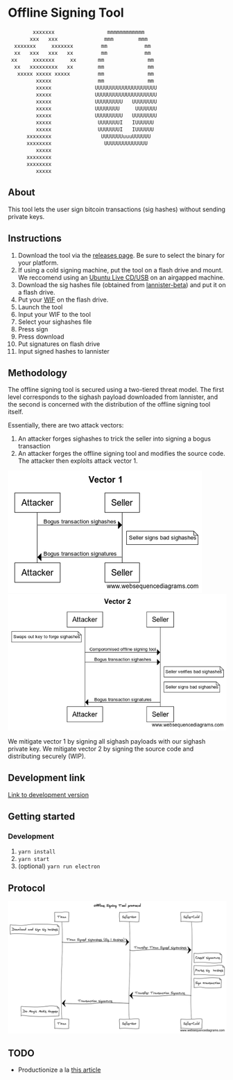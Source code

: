 # Offline Signing Tool
            xxxxxxx                 mmmmmmmmmmmm               
           xxx   xxx               mmm        mmm              
      xxxxxxx     xxxxxxx         mm            mm             
      xx   xxx   xxx   xx         mm            mm             
     xx     xxxxxxx     xx       mm              mm            
      xx   xxxxxxxxx   xx        mm              mm            
       xxxxx xxxxx xxxxx         mm              mm            
             xxxxx               mm              mm            
             xxxxx              UUUUUUUUUUUUUUUUUUUU           
             xxxxx              UUUUUUUUUUUUUUUUUUUU           
             xxxxx              UUUUUUUUU   UUUUUUUU           
             xxxxx              UUUUUUUU     UUUUUUU           
             xxxxx              UUUUUUUUU   UUUUUUUU           
             xxxxx               UUUUUUUI   IUUUUUU            
             xxxxx               UUUUUUUI   IUUUUUU            
          xxxxxxxx                UUUUUUUuuuUUUUUU             
          xxxxxxxx                 UUUUUUUUUUUUUU              
             xxxxx                                             
          xxxxxxxx          
          xxxxxxxx                                                       
             xxxxx                                       
## About
This tool lets the user sign bitcoin transactions (sig hashes) without sending private keys.
## Instructions
1. Download the tool via the [releases page](https://github.com/macsj200/tyrion/releases). Be sure to select the binary for your platform.
2. If using a cold signing machine, put the tool on a flash drive and mount. We reccomend using an [Ubuntu Live CD/USB](https://tutorials.ubuntu.com/tutorial/try-ubuntu-before-you-install#0) on an airgapped machine.
3. Download the sig hashes file (obtained from [lannister-beta](https://lannister-beta.herokuapp.com/)) and put it on a flash drive.
4. Put your [WIF](https://en.bitcoin.it/wiki/Wallet_import_format) on the flash drive.
5. Launch the tool
2. Input your WIF to the tool
4. Select your sighashes file
4. Press sign
5. Press download
6. Put signatures on flash drive
6. Input signed hashes to lannister

## Methodology
The offline signing tool is secured using a two-tiered threat model. The first level corresponds to the sighash payload downloaded from lannister, and the second is concerned with the distribution of the offline signing tool itself.

Essentially, there are two attack vectors:
1. An attacker forges sighashes to trick the seller into signing a bogus transaction
2. An attacker forges the offline signing tool and modifies the source code. The attacker then exploits attack vector 1.

![Vector 1](vector1.png)
![Vector 2](vector2.png)

We mitigate vector 1 by signing all sighash payloads with our sighash private key. We mitigate vector 2 by signing the source code and distributing securely (WIP).
## Development link
[Link to development version](https://titan-digital-exchange.github.io/offline-signing-tool/)

## Getting started
### Development
1. `yarn install`
2. `yarn start`
3. (optional) `yarn run electron`
## Protocol
![Protocol](ost.png)

## TODO
- Productionize a la [this article](https://medium.freecodecamp.org/building-an-electron-application-with-create-react-app-97945861647c)
